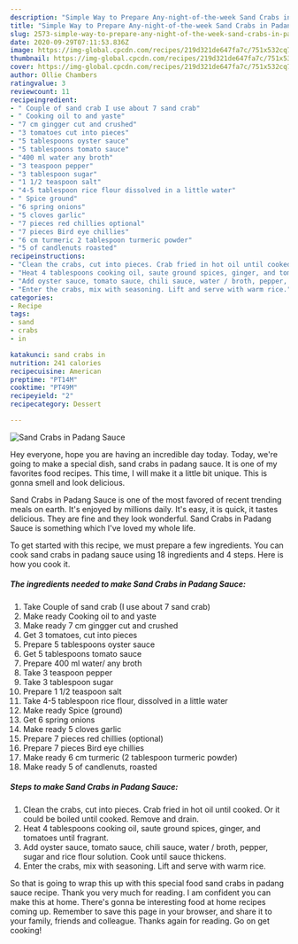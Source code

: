 ```yaml
---
description: "Simple Way to Prepare Any-night-of-the-week Sand Crabs in Padang Sauce"
title: "Simple Way to Prepare Any-night-of-the-week Sand Crabs in Padang Sauce"
slug: 2573-simple-way-to-prepare-any-night-of-the-week-sand-crabs-in-padang-sauce
date: 2020-09-29T07:11:53.836Z
image: https://img-global.cpcdn.com/recipes/219d321de647fa7c/751x532cq70/sand-crabs-in-padang-sauce-recipe-main-photo.jpg
thumbnail: https://img-global.cpcdn.com/recipes/219d321de647fa7c/751x532cq70/sand-crabs-in-padang-sauce-recipe-main-photo.jpg
cover: https://img-global.cpcdn.com/recipes/219d321de647fa7c/751x532cq70/sand-crabs-in-padang-sauce-recipe-main-photo.jpg
author: Ollie Chambers
ratingvalue: 3
reviewcount: 11
recipeingredient:
- " Couple of sand crab I use about 7 sand crab"
- " Cooking oil to and yaste"
- "7 cm gingger cut and crushed"
- "3 tomatoes cut into pieces"
- "5 tablespoons oyster sauce"
- "5 tablespoons tomato sauce"
- "400 ml water any broth"
- "3 teaspoon pepper"
- "3 tablespoon sugar"
- "1 1/2 teaspoon salt"
- "4-5 tablespoon rice flour dissolved in a little water"
- " Spice ground"
- "6 spring onions"
- "5 cloves garlic"
- "7 pieces red chillies optional"
- "7 pieces Bird eye chillies"
- "6 cm turmeric 2 tablespoon turmeric powder"
- "5 of candlenuts roasted"
recipeinstructions:
- "Clean the crabs, cut into pieces. Crab fried in hot oil until cooked. Or it could be boiled until cooked. Remove and drain."
- "Heat 4 tablespoons cooking oil, saute ground spices, ginger, and tomatoes until fragrant."
- "Add oyster sauce, tomato sauce, chili sauce, water / broth, pepper, sugar and rice flour solution. Cook until sauce thickens."
- "Enter the crabs, mix with seasoning. Lift and serve with warm rice."
categories:
- Recipe
tags:
- sand
- crabs
- in

katakunci: sand crabs in 
nutrition: 241 calories
recipecuisine: American
preptime: "PT14M"
cooktime: "PT49M"
recipeyield: "2"
recipecategory: Dessert

---
```



![Sand Crabs in Padang Sauce](https://img-global.cpcdn.com/recipes/219d321de647fa7c/751x532cq70/sand-crabs-in-padang-sauce-recipe-main-photo.jpg)

Hey everyone, hope you are having an incredible day today. Today, we're going to make a special dish, sand crabs in padang sauce. It is one of my favorites food recipes. This time, I will make it a little bit unique. This is gonna smell and look delicious.

Sand Crabs in Padang Sauce is one of the most favored of recent trending meals on earth. It's enjoyed by millions daily. It's easy, it is quick, it tastes delicious. They are fine and they look wonderful. Sand Crabs in Padang Sauce is something which I've loved my whole life.




To get started with this recipe, we must prepare a few ingredients. You can cook sand crabs in padang sauce using 18 ingredients and 4 steps. Here is how you cook it.

<!--inarticleads1-->

##### The ingredients needed to make Sand Crabs in Padang Sauce:

1. Take  Couple of sand crab (I use about 7 sand crab)
1. Make ready  Cooking oil to and yaste
1. Make ready 7 cm gingger cut and crushed
1. Get 3 tomatoes, cut into pieces
1. Prepare 5 tablespoons oyster sauce
1. Get 5 tablespoons tomato sauce
1. Prepare 400 ml water/ any broth
1. Take 3 teaspoon pepper
1. Take 3 tablespoon sugar
1. Prepare 1 1/2 teaspoon salt
1. Take 4-5 tablespoon rice flour, dissolved in a little water
1. Make ready  Spice (ground)
1. Get 6 spring onions
1. Make ready 5 cloves garlic
1. Prepare 7 pieces red chillies (optional)
1. Prepare 7 pieces Bird eye chillies
1. Make ready 6 cm turmeric (2 tablespoon turmeric powder)
1. Make ready 5 of candlenuts, roasted




<!--inarticleads2-->

##### Steps to make Sand Crabs in Padang Sauce:

1. Clean the crabs, cut into pieces. Crab fried in hot oil until cooked. Or it could be boiled until cooked. Remove and drain.
1. Heat 4 tablespoons cooking oil, saute ground spices, ginger, and tomatoes until fragrant.
1. Add oyster sauce, tomato sauce, chili sauce, water / broth, pepper, sugar and rice flour solution. Cook until sauce thickens.
1. Enter the crabs, mix with seasoning. Lift and serve with warm rice.




So that is going to wrap this up with this special food sand crabs in padang sauce recipe. Thank you very much for reading. I am confident you can make this at home. There's gonna be interesting food at home recipes coming up. Remember to save this page in your browser, and share it to your family, friends and colleague. Thanks again for reading. Go on get cooking!
